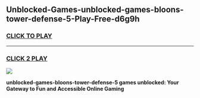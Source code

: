 
## Unblocked-Games-unblocked-games-bloons-tower-defense-5-Play-Free-d6g9h
<h3>
<a href="https://premium76.site?title=unblocked-games-bloons-tower-defense-5&ref=09A">CLICK TO PLAY</a></h3>
<hr>

<h3>
<a href="https://premium76.site?title=unblocked-games-bloons-tower-defense-5&ref=09A">CLICK 2 PLAY</a>
  
</h3>

<a href="https://premium76.site?title=unblocked-games-bloons-tower-defense-5&ref=09A"><img src="https://clearcache.store/games.png"></a>


**unblocked-games-bloons-tower-defense-5 games unblocked: Your Gateway to Fun and Accessible Online Gaming**

